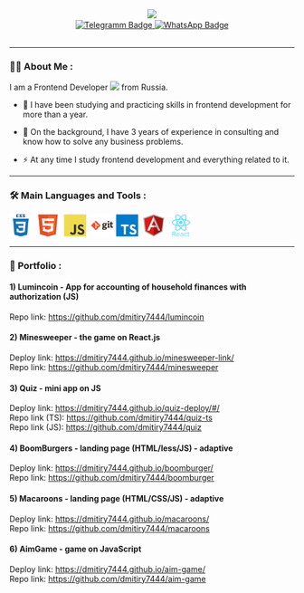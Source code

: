 <div id="header" align="center">
  <img src="https://media.giphy.com/media/zOvBKUUEERdNm/giphy.gif" width="200"/>
<div id="badges">
  <a href="https://t.me/dcdmitry1">
    <img src="https://img.shields.io/badge/Telegram-blue?logo=telegram&logoColor=white&style=for-the-badge" alt="Telegramm Badge"/>
  </a>
  <a href="https://api.whatsapp.com/send/?phone=79829765415&text=%D0%9F%D1%80%D0%B8%D0%B2%D0%B5%D1%82%21+%EF%BF%BD&type=phone_number&app_absent=0">
    <img src="https://img.shields.io/badge/WhatsApp-green?logo=whatsapp&logoColor=white&style=for-the-badge" alt="WhatsApp Badge"/>
  </a>
</div>
<img src="https://komarev.com/ghpvc/?username=dmitiry7444&style=flat-square&color=blue" alt=""/>
</div>

---

### :man_technologist: About Me :

I am a Frontend Developer <img src="https://media.giphy.com/media/WUlplcMpOCEmTGBtBW/giphy.gif" width="30"> from Russia.

- :telescope: I have been studying and practicing skills in frontend development for more than a year.

- :seedling: On the background, I have 3 years of experience in consulting and know how to solve any business problems.

- :zap: At any time I study frontend development and everything related to it.


---

### :hammer_and_wrench: Main Languages and Tools :

<div>
  <img src="https://github.com/devicons/devicon/blob/master/icons/css3/css3-plain-wordmark.svg"  title="CSS3" alt="CSS" width="40" height="40"/>&nbsp;
  <img src="https://github.com/devicons/devicon/blob/master/icons/html5/html5-original.svg" title="HTML5" alt="HTML" width="40" height="40"/>&nbsp;
  <img src="https://github.com/devicons/devicon/blob/master/icons/javascript/javascript-original.svg" title="JavaScript" alt="JavaScript" width="40" height="40"/>&nbsp;
  <img src="https://github.com/devicons/devicon/blob/master/icons/git/git-original-wordmark.svg" title="Git" **alt="Git" width="40" height="40"/>
  <img src="https://raw.githubusercontent.com/devicons/devicon/1119b9f84c0290e0f0b38982099a2bd027a48bf1/icons/typescript/typescript-original.svg" title="typescript" alt="typescript" width="40" height="40"/>&nbsp;
   <img src="https://raw.githubusercontent.com/devicons/devicon/1119b9f84c0290e0f0b38982099a2bd027a48bf1/icons/angularjs/angularjs-original.svg" title="angular" alt="angular" width="40" height="40"/>&nbsp;
  <img src="https://github.com/devicons/devicon/blob/master/icons/react/react-original-wordmark.svg" title="React" alt="React" width="40" height="40"/>&nbsp;
</div>

---

### :rocket: Portfolio :
#### 1) Lumincoin - App for accounting of household finances with authorization (JS)
Repo link: https://github.com/dmitiry7444/lumincoin    
#### 2) Minesweeper - the game on React.js
Deploy link: https://dmitiry7444.github.io/minesweeper-link/   
Repo link: https://github.com/dmitiry7444/minesweeper   
#### 3) Quiz - mini app on JS
Deploy link: https://dmitiry7444.github.io/quiz-deploy/#/   
Repo link (TS): https://github.com/dmitiry7444/quiz-ts  
Repo link (JS): https://github.com/dmitiry7444/quiz   
#### 4) BoomBurgers - landing page (HTML/less/JS) - adaptive
Deploy link: https://dmitiry7444.github.io/boomburger/      
Repo link: https://github.com/dmitiry7444/boomburger   
#### 5) Macaroons - landing page (HTML/CSS/JS) - adaptive
Deploy link: https://dmitiry7444.github.io/macaroons/  
Repo link: https://github.com/dmitiry7444/macaroons   
#### 6) AimGame - game on JavaScript
Deploy link: https://dmitiry7444.github.io/aim-game/     
Repo link: https://github.com/dmitiry7444/aim-game     

